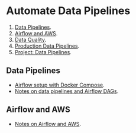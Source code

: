 # Automate Data Pipelines

1. [Data Pipelines](#data-pipelines).
2. [Airflow and AWS](#airflow-and-aws).
3. [Data Quality]().
4. [Production Data Pipelines]().
5. [Project: Data Pipelines]().


## Data Pipelines

* [Airflow setup with Docker Compose](airflow_setup.md).
* [Notes on data pipelines and Airflow DAGs](./airflow/dags/l2_data_pipelines/).


## Airflow and AWS

* [Notes on Airflow and AWS](./airflow/dags/l3_airflow_and_aws/).
